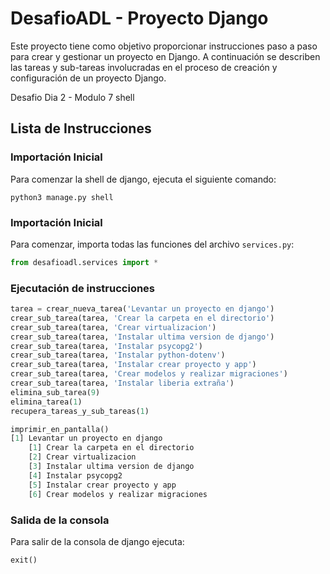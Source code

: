 # DesafioADL - Proyecto Django

Este proyecto tiene como objetivo proporcionar instrucciones paso a paso para crear y gestionar un proyecto en Django. A continuación se describen las tareas y sub-tareas involucradas en el proceso de creación y configuración de un proyecto Django.

Desafio Dia 2 - Modulo 7 shell

## Lista de Instrucciones

### Importación Inicial
Para comenzar la shell de django, ejecuta el siguiente comando:
```
python3 manage.py shell
```

### Importación Inicial
Para comenzar, importa todas las funciones del archivo `services.py`:
```python
from desafioadl.services import *
```


### Ejecutación de instrucciones

```python
tarea = crear_nueva_tarea('Levantar un proyecto en django')
crear_sub_tarea(tarea, 'Crear la carpeta en el directorio')
crear_sub_tarea(tarea, 'Crear virtualizacion')
crear_sub_tarea(tarea, 'Instalar ultima version de django')
crear_sub_tarea(tarea, 'Instalar psycopg2')
crear_sub_tarea(tarea, 'Instalar python-dotenv')
crear_sub_tarea(tarea, 'Instalar crear proyecto y app')
crear_sub_tarea(tarea, 'Crear modelos y realizar migraciones')
crear_sub_tarea(tarea, 'Instalar liberia extraña')
elimina_sub_tarea(9)
elimina_tarea(1)
recupera_tareas_y_sub_tareas(1)

imprimir_en_pantalla()
[1] Levantar un proyecto en django
    [1] Crear la carpeta en el directorio
    [2] Crear virtualizacion
    [3] Instalar ultima version de django
    [4] Instalar psycopg2
    [5] Instalar crear proyecto y app
    [6] Crear modelos y realizar migraciones

```

### Salida de la consola
Para salir de la consola de django ejecuta:
```python
exit()
```

